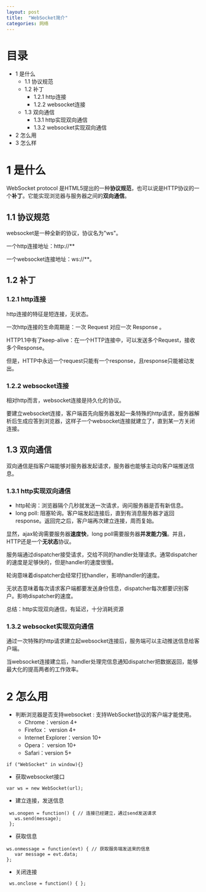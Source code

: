 ```yaml
---
layout: post
title:  "WebSocket简介"
categories: 网络
---
```

# 目录

- 1 是什么
    - 1.1 协议规范
    - 1.2 补丁
        - 1.2.1 http连接
        - 1.2.2 websocket连接
    - 1.3 双向通信
        - 1.3.1 http实现双向通信
        - 1.3.2 websocket实现双向通信
- 2 怎么用
- 3 怎么样

# 1 是什么
	
WebSocket protocol 是HTML5提出的一种<b>协议规范</b>，也可以说是HTTP协议的一个<b>补丁</b>。它能实现浏览器与服务器之间的<b>双向通信</b>。

## 1.1 协议规范

websocket是一种全新的协议，协议名为"ws"。

一个http连接地址：http://**

一个websocket连接地址：ws://**。

## 1.2 补丁

### 1.2.1 http连接

http连接的特征是短连接，无状态。

一次http连接的生命周期是：一次 Request 对应一次 Response 。

HTTP1.1中有了keep-alive：在一个HTTP连接中，可以发送多个Request，接收多个Response。

但是，HTTP中永远一个request只能有一个response，且response只能被动发出。

### 1.2.2 websocket连接

相对http而言，websocket连接是持久化的协议。

要建立websocket连接，客户端首先向服务器发起一条特殊的http请求，服务器解析后生成应答到浏览器，这样子一个websocket连接就建立了，直到某一方关闭连接。

## 1.3 双向通信

双向通信是指客户端能够对服务器发起请求，服务器也能够主动向客户端推送信息。



### 1.3.1 http实现双向通信

- http轮询：浏览器隔个几秒就发送一次请求，询问服务器是否有新信息。
- long poll: 阻塞轮询。客户端发起连接后，直到有消息服务器才返回response。返回完之后，客户端再次建立连接，周而复始。

显然，ajax轮询需要服务器<b>速度快</b>，long poll需要服务器<b>并发能力强</b>。并且，HTTP还是一个<b>无状态</b>协议。

服务端通过dispatcher接受请求，交给不同的handler处理请求。通常dispatcher的速度是足够快的，但是handler的速度很慢。

轮询意味着dispatcher会经常打扰handler，影响handler的速度。

无状态意味着每次请求客户端都要发送身份信息，dispatcher每次都要识别客户。影响dispatcher的速度。

总结：http实现双向通信，有延迟，十分消耗资源

### 1.3.2 websocket实现双向通信

通过一次特殊的http请求建立起websocket连接后，服务端可以主动推送信息给客户端。

当websocket连接建立后，handler处理完信息通知dispatcher把数据返回，能够最大化的提高两者的工作效率。

# 2 怎么用

- 判断浏览器是否支持websocket : 支持WebSocket协议的客户端才能使用。
  - Chrome：version 4+
  - Firefox： version 4+
  - Internet Explorer：version 10+
  - Opera： version 10+
  - Safari：version 5+
  
 ```
 if ("WebSocket" in window){}
 ```
 
- 获取websocket接口

 ```
 var ws = new WebSocket(url);
 ```

- 建立连接，发送信息

 ```
  ws.onopen = function() { // 连接已经建立，通过send发送请求
    ws.send(message);
  };
 ```

- 获取信息

 ```
 ws.onmessage = function(evt) { // 获取服务端发送来的信息
    var message = evt.data;
 };
 ```
 
- 关闭连接 

 ```
  ws.onclose = function() { };
 ```